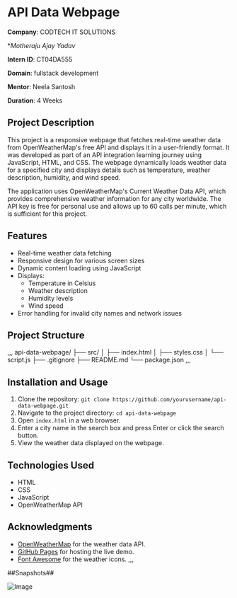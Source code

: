 # API Data Webpage

**Company**: CODTECH IT SOLUTIONS  

**Motheraju Ajay Yadav* 

**Intern ID**: CT04DA555

**Domain**: fullstack development  

**Mentor**: Neela Santosh  

**Duration**: 4 Weeks

## Project Description
This project is a responsive webpage that fetches real-time weather data from OpenWeatherMap's free API and displays it in a user-friendly format. It was developed as part of an API integration learning journey using JavaScript, HTML, and CSS. The webpage dynamically loads weather data for a specified city and displays details such as temperature, weather description, humidity, and wind speed.

The application uses OpenWeatherMap's Current Weather Data API, which provides comprehensive weather information for any city worldwide. The API key is free for personal use and allows up to 60 calls per minute, which is sufficient for this project.

## Features
- Real-time weather data fetching
- Responsive design for various screen sizes
- Dynamic content loading using JavaScript
- Displays:
  - Temperature in Celsius
  - Weather description
  - Humidity levels
  - Wind speed
- Error handling for invalid city names and network issues

## Project Structure
,,,
api-data-webpage/ ├── src/ │ ├── index.html │ ├── styles.css │ └── script.js ├── .gitignore ├── README.md └── package.json
,,,

## Installation and Usage
1. Clone the repository: `git clone https://github.com/yourusername/api-data-webpage.git`
2. Navigate to the project directory: `cd api-data-webpage`
3. Open `index.html` in a web browser.
4. Enter a city name in the search box and press Enter or click the search button.
5. View the weather data displayed on the webpage.

## Technologies Used
- HTML
- CSS
- JavaScript
- OpenWeatherMap API

## Acknowledgments
- [OpenWeatherMap](https://openweathermap.org/api) for the weather data API.
- [GitHub Pages](https://pages.github.com/) for hosting the live demo.
- [Font Awesome](https://fontawesome.com/) for the weather icons.
,,,

##Snapshots##

![Image](https://github.com/user-attachments/assets/092dc5aa-1b69-4e00-94d6-f4ed723e0701)
